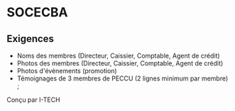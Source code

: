 # SOCECBA

## Exigences

- Noms des membres (Directeur, Caissier, Comptable, Agent de crédit)
- Photos des membres (Directeur, Caissier, Comptable, Agent de crédit)
- Photos d'événements (promotion)
- Témoignages de 3 membres de PECCU (2 lignes minimum par membre) ;


Conçu par I-TECH
